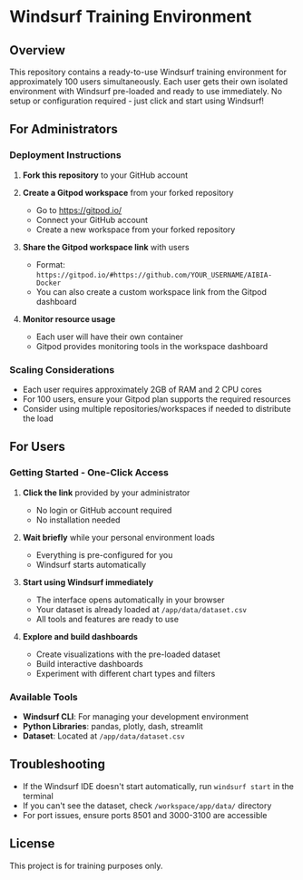 # Windsurf Training Environment

## Overview
This repository contains a ready-to-use Windsurf training environment for approximately 100 users simultaneously. Each user gets their own isolated environment with Windsurf pre-loaded and ready to use immediately. No setup or configuration required - just click and start using Windsurf!

## For Administrators

### Deployment Instructions

1. **Fork this repository** to your GitHub account

2. **Create a Gitpod workspace** from your forked repository
   - Go to https://gitpod.io/
   - Connect your GitHub account
   - Create a new workspace from your forked repository

3. **Share the Gitpod workspace link** with users
   - Format: `https://gitpod.io/#https://github.com/YOUR_USERNAME/AIBIA-Docker`
   - You can also create a custom workspace link from the Gitpod dashboard

4. **Monitor resource usage**
   - Each user will have their own container
   - Gitpod provides monitoring tools in the workspace dashboard

### Scaling Considerations

- Each user requires approximately 2GB of RAM and 2 CPU cores
- For 100 users, ensure your Gitpod plan supports the required resources
- Consider using multiple repositories/workspaces if needed to distribute the load

## For Users

### Getting Started - One-Click Access

1. **Click the link** provided by your administrator
   - No login or GitHub account required
   - No installation needed

2. **Wait briefly** while your personal environment loads
   - Everything is pre-configured for you
   - Windsurf starts automatically

3. **Start using Windsurf immediately**
   - The interface opens automatically in your browser
   - Your dataset is already loaded at `/app/data/dataset.csv`
   - All tools and features are ready to use

4. **Explore and build dashboards**
   - Create visualizations with the pre-loaded dataset
   - Build interactive dashboards
   - Experiment with different chart types and filters

### Available Tools

- **Windsurf CLI**: For managing your development environment
- **Python Libraries**: pandas, plotly, dash, streamlit
- **Dataset**: Located at `/app/data/dataset.csv`

## Troubleshooting

- If the Windsurf IDE doesn't start automatically, run `windsurf start` in the terminal
- If you can't see the dataset, check `/workspace/app/data/` directory
- For port issues, ensure ports 8501 and 3000-3100 are accessible

## License

This project is for training purposes only.
